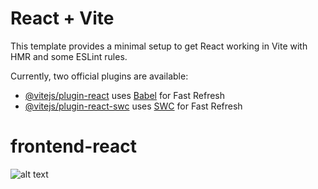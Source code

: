 # React + Vite

This template provides a minimal setup to get React working in Vite with HMR and some ESLint rules.

Currently, two official plugins are available:

- [@vitejs/plugin-react](https://github.com/vitejs/vite-plugin-react/blob/main/packages/plugin-react/README.md) uses [Babel](https://babeljs.io/) for Fast Refresh
- [@vitejs/plugin-react-swc](https://github.com/vitejs/vite-plugin-react-swc) uses [SWC](https://swc.rs/) for Fast Refresh
# frontend-react


![alt text](https://clerk.com/_next/image?url=%2F_next%2Fstatic%2Fmedia%2F_blog%2Foauth2-react-user-authorization%2F3b201d8285ee3e6a5ab107338c2312a64e20e75d-5320x3236.png&w=3840&q=75)
